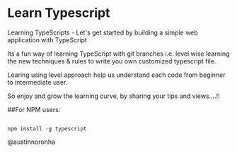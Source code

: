 # Learn Typescript
Learning TypeScripts - Let's get started by building a simple web application with TypeScript

Its a fun way of learning TypeScript with git branches i.e. level wise learning the new techniques & rules
to write you own customized typescript file.

Learing using level approach help us understand each code from beginner to intermediate user.

So enjoy and grow the learning curve, by sharing your tips and views....!!

##For NPM users:

<code>
npm install -g typescript
</code>

@austinnoronha
